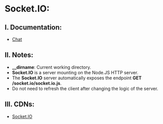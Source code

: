 # Socket.IO:

## I. Documentation:
* [Chat](https://socket.io/get-started/chat)

## II. Notes: 
* **__dirname**: Current working directory.
* **Socket.IO** is a server mounting on the Node.JS HTTP server.
* The **Socket.IO** server automatically exposes the endpoint **GET /socket.io/socket.io.js**.
* Do not need to refresh the client after changing the logic of the server.

## III. CDNs: 
* [Socket.IO](https://cdnjs.com/libraries/socket.io)